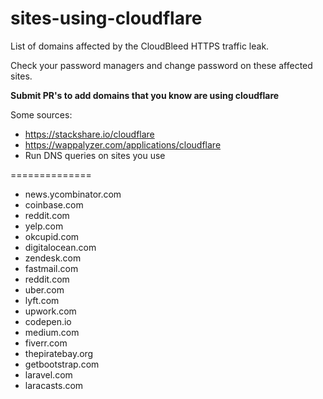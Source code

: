 # sites-using-cloudflare
List of domains affected by the CloudBleed HTTPS traffic leak.

Check your password managers and change password on these affected sites.

**Submit PR's to add domains that you know are using cloudflare**

Some sources:
 - https://stackshare.io/cloudflare
 - https://wappalyzer.com/applications/cloudflare
 - Run DNS queries on sites you use

==============

- news.ycombinator.com
- coinbase.com
- reddit.com
- yelp.com
- okcupid.com
- digitalocean.com
- zendesk.com
- fastmail.com
- reddit.com
- uber.com
- lyft.com
- upwork.com
- codepen.io
- medium.com
- fiverr.com
- thepiratebay.org
- getbootstrap.com
- laravel.com
- laracasts.com

